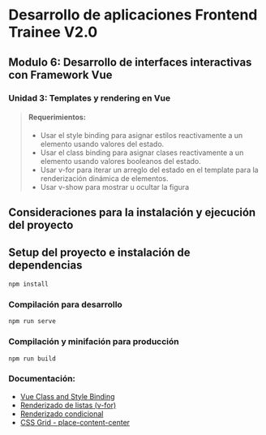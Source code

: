 
# Desarrollo de aplicaciones Frontend Trainee V2.0

## Modulo 6: Desarrollo de interfaces interactivas con Framework Vue

### Unidad 3: Templates y rendering en Vue


>#### Requerimientos:
>- Usar el style binding para asignar estilos reactivamente a un elemento usando valores del estado.
>- Usar el class binding para asignar clases reactivamente a un elemento usando valores booleanos del estado.
>- Usar v-for para iterar un arreglo del estado en el template para la renderización dinámica de elementos.
>- Usar v-show para mostrar u ocultar la figura


## Consideraciones para la instalación y ejecución del proyecto
## Setup del proyecto e instalación de dependencias
```
npm install
```

### Compilación para desarrollo
```
npm run serve
```

### Compilación y minifación para producción
```
npm run build
```


### Documentación:
- [Vue Class and Style Binding](https://v2.vuejs.org/v2/guide/class-and-style.html)  
- [Renderizado de listas (v-for)](https://vuejs.org/guide/essentials/list.html)  
- [Renderizado condicional](https://vuejs.org/guide/essentials/conditional.html)  
- [CSS Grid - place-content-center](https://developer.mozilla.org/en-US/docs/Web/CSS/place-content) 